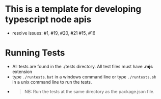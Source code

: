 # This is a template for developing typescript node apis
* resolve issues: #1, #19, #20, #21 #15, #16
# Running Tests
- All tests are found in the ./tests directory. All test files must have **.mjs** extension
- type `./runtests.bat` in a windows command line or type `./runtests.sh` in a unix command line to run the tests.
- > NB: Run the tests at the same directory as the package.json file.
